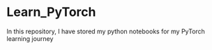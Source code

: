 # Learn_PyTorch
In this repository, I have stored my python notebooks for my PyTorch learning journey
